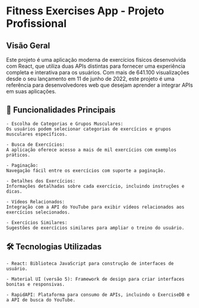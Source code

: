 # Fitness Exercises App - Projeto Profissional
## Visão Geral

Este projeto é uma aplicação moderna de exercícios físicos desenvolvida com React, que utiliza duas APIs distintas para fornecer uma experiência completa e interativa para os usuários. Com mais de 641.100 visualizações desde o seu lançamento em 11 de junho de 2022, este projeto é uma referência para desenvolvedores web que desejam aprender a integrar APIs em suas aplicações.
## 🚀 Funcionalidades Principais

    - Escolha de Categorias e Grupos Musculares:
    Os usuários podem selecionar categorias de exercícios e grupos musculares específicos.

    - Busca de Exercícios:
    A aplicação oferece acesso a mais de mil exercícios com exemplos práticos.

    - Paginação:
    Navegação fácil entre os exercícios com suporte a paginação.

    - Detalhes dos Exercícios:
    Informações detalhadas sobre cada exercício, incluindo instruções e dicas.

    - Vídeos Relacionados:
    Integração com a API do YouTube para exibir vídeos relacionados aos exercícios selecionados.

    - Exercícios Similares:
    Sugestões de exercícios similares para ampliar o treino do usuário.

## 🛠️ Tecnologias Utilizadas

    - React: Biblioteca JavaScript para construção de interfaces de usuário.

    - Material UI (versão 5): Framework de design para criar interfaces bonitas e responsivas.

    - RapidAPI: Plataforma para consumo de APIs, incluindo o ExerciseDB e a API de busca do YouTube.